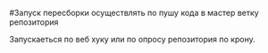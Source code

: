 #Запуск пересборки осуществлять по пушу кода в мастер ветку репозитория

Запускаеться по веб хуку или по опросу репозитория по крону. 
